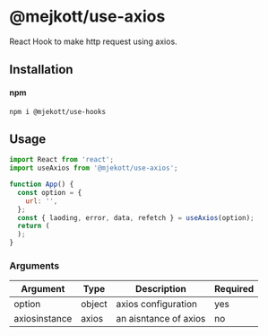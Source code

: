 # @mejkott/use-axios

React Hook to make http request using axios.

## Installation

#### npm

`npm i @mjekott/use-hooks`

## Usage

```js
import React from 'react';
import useAxios from '@mjekott/use-axios';

function App() {
  const option = {
    url: '',
  };
  const { laoding, error, data, refetch } = useAxios(option);
  return (
  );
}
```

### Arguments

| Argument      | Type   | Description           | Required |
| ------------- | ------ | --------------------- | -------- |
| option        | object | axios configuration   | yes      |
| axiosinstance | axios  | an aisntance of axios | no       |
